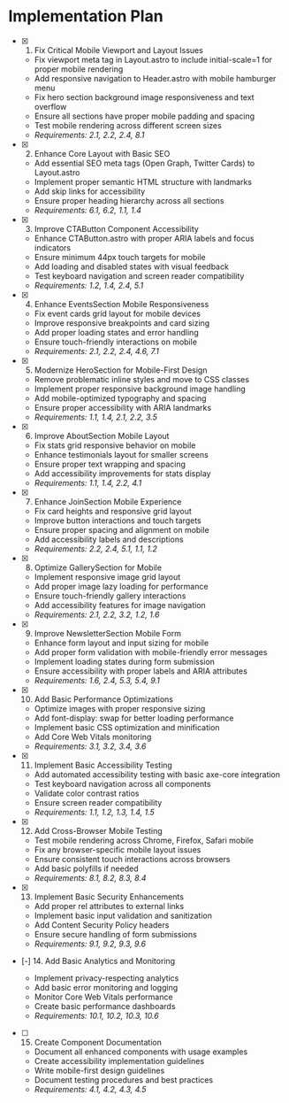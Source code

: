 # Implementation Plan

- [x] 1. Fix Critical Mobile Viewport and Layout Issues






  - Fix viewport meta tag in Layout.astro to include initial-scale=1 for proper mobile rendering
  - Add responsive navigation to Header.astro with mobile hamburger menu
  - Fix hero section background image responsiveness and text overflow
  - Ensure all sections have proper mobile padding and spacing
  - Test mobile rendering across different screen sizes
  - _Requirements: 2.1, 2.2, 2.4, 8.1_

- [x] 2. Enhance Core Layout with Basic SEO



  - Add essential SEO meta tags (Open Graph, Twitter Cards) to Layout.astro
  - Implement proper semantic HTML structure with landmarks
  - Add skip links for accessibility
  - Ensure proper heading hierarchy across all sections
  - _Requirements: 6.1, 6.2, 1.1, 1.4_

- [x] 3. Improve CTAButton Component Accessibility



  - Enhance CTAButton.astro with proper ARIA labels and focus indicators
  - Ensure minimum 44px touch targets for mobile
  - Add loading and disabled states with visual feedback
  - Test keyboard navigation and screen reader compatibility
  - _Requirements: 1.2, 1.4, 2.4, 5.1_

- [x] 4. Enhance EventsSection Mobile Responsiveness



  - Fix event cards grid layout for mobile devices
  - Improve responsive breakpoints and card sizing
  - Add proper loading states and error handling
  - Ensure touch-friendly interactions on mobile
  - _Requirements: 2.1, 2.2, 2.4, 4.6, 7.1_

- [x] 5. Modernize HeroSection for Mobile-First Design



  - Remove problematic inline styles and move to CSS classes
  - Implement proper responsive background image handling
  - Add mobile-optimized typography and spacing
  - Ensure proper accessibility with ARIA landmarks
  - _Requirements: 1.1, 1.4, 2.1, 2.2, 3.5_

- [x] 6. Improve AboutSection Mobile Layout



  - Fix stats grid responsive behavior on mobile
  - Enhance testimonials layout for smaller screens
  - Ensure proper text wrapping and spacing
  - Add accessibility improvements for stats display
  - _Requirements: 1.1, 1.4, 2.2, 4.1_

- [x] 7. Enhance JoinSection Mobile Experience





  - Fix card heights and responsive grid layout
  - Improve button interactions and touch targets
  - Ensure proper spacing and alignment on mobile
  - Add accessibility labels and descriptions
  - _Requirements: 2.2, 2.4, 5.1, 1.1, 1.2_

- [x] 8. Optimize GallerySection for Mobile



  - Implement responsive image grid layout
  - Add proper image lazy loading for performance
  - Ensure touch-friendly gallery interactions
  - Add accessibility features for image navigation
  - _Requirements: 2.1, 2.2, 3.2, 1.2, 1.6_

- [x] 9. Improve NewsletterSection Mobile Form



  - Enhance form layout and input sizing for mobile
  - Add proper form validation with mobile-friendly error messages
  - Implement loading states during form submission
  - Ensure accessibility with proper labels and ARIA attributes
  - _Requirements: 1.6, 2.4, 5.3, 5.4, 9.1_

- [x] 10. Add Basic Performance Optimizations



  - Optimize images with proper responsive sizing
  - Add font-display: swap for better loading performance
  - Implement basic CSS optimization and minification
  - Add Core Web Vitals monitoring
  - _Requirements: 3.1, 3.2, 3.4, 3.6_

- [x] 11. Implement Basic Accessibility Testing



  - Add automated accessibility testing with basic axe-core integration
  - Test keyboard navigation across all components
  - Validate color contrast ratios
  - Ensure screen reader compatibility
  - _Requirements: 1.1, 1.2, 1.3, 1.4, 1.5_

- [x] 12. Add Cross-Browser Mobile Testing


  - Test mobile rendering across Chrome, Firefox, Safari mobile
  - Fix any browser-specific mobile layout issues
  - Ensure consistent touch interactions across browsers
  - Add basic polyfills if needed
  - _Requirements: 8.1, 8.2, 8.3, 8.4_

- [x] 13. Implement Basic Security Enhancements





  - Add proper rel attributes to external links
  - Implement basic input validation and sanitization
  - Add Content Security Policy headers
  - Ensure secure handling of form submissions
  - _Requirements: 9.1, 9.2, 9.3, 9.6_

- [-] 14. Add Basic Analytics and Monitoring




  - Implement privacy-respecting analytics
  - Add basic error monitoring and logging
  - Monitor Core Web Vitals performance
  - Create basic performance dashboards
  - _Requirements: 10.1, 10.2, 10.3, 10.6_

- [ ] 15. Create Component Documentation
  - Document all enhanced components with usage examples
  - Create accessibility implementation guidelines
  - Write mobile-first design guidelines
  - Document testing procedures and best practices
  - _Requirements: 4.1, 4.2, 4.3, 4.5_